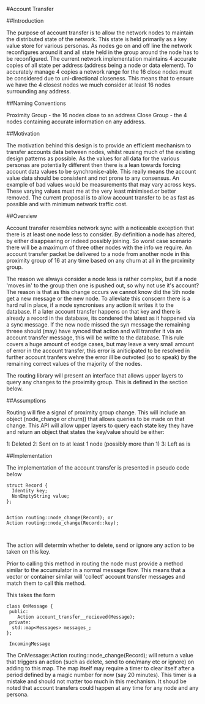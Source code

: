 #Account Transfer

##Introduction

The purpose of account transfer is to allow the network nodes to maintain the distributed state of the network. This state is held primarily as a key value store for various personas. As
nodes go on and off line the network reconfigures around it and all state held in the group around the node has to be reconfigured. The current network implementation maintains 4 accurate
copies of all state per address (address being a node or data element). To accurately manage 4 copies a network range for the 16 close nodes must be considered due to uni-directional
closeness. This means that to ensure we have the 4 closest nodes we much consider at least 16 nodes surrounding any address. 

##Naming Conventions

Proximity Group - the 16 nodes close to an address
Close Group - the 4 nodes containing accurate information on any address.


##Motivation

The motivation behind this design is to provide an efficient mechanism to transfer accounts data between nodes, whilst reusing much of the existing design patterns as possible. As the values
for all data for the various personas are potentially different then there is a lean towards forcing account data values to be synchronise-able. This really means the account value data should be consistent and not prone to any consensus. An example of bad values would be measurements that may vary across keys. These varying values must me at the very least minimised.or better removed. The current proposal is to allow account transfer to be as fast as possible and with minimum network traffic cost. 

##Overview

Account transfer resembles network sync with a noticeable exception that there is at least one node less to consider. By definition a node has altered, by either disappearing or indeed possibly joining. So worst case scenario there will be a maximum of three other nodes with the info we require. An account transfer packet be delivered to a node from another node in this proximity group of 16 at any time based on any churn at all in the proximity group.

The reason we always consider a node less is rather complex, but if a node 'moves in' to the group then one is pushed out, so why not use it's account? The reason is that as this change occurs we cannot know did the 5th node get a new message or the new node. To alleviate this conscern there is a hard rul in place, if a node syncronises any action it writes it to the database. If a later account transfer happens on that key and there is already a record in the database, its condered the latest as it happened via a sync message. If the new node missed the syn message the remaining threee should (may) have synced that action and will transfer it via an account transfer message, this will be writte to the database. This rule covers a huge amount of eodge cases, but may leave a very small amount of error in the account transfer, this error is aniticipated to be resolved in further account tranfers wehre the error ill be outvoted (so to speak) by the remaining correct values of the majority of the nodes. 

The routing library will present an interface that allows upper layers to query any changes to the proximity group. This is defined in the section below.

##Assumptions

Routing will fire a signal of proximity group change. This will include an object (node_change or churn)) that allows queries to be made on that change. This API will allow upper layers to query each state key they have and return an object that states the key/value should be either:

1: Deleted
2: Sent on to at least 1 node (possibly more than 1)
3: Left as is

##Implementation

The implementation of the account transfer is presented in pseudo code below

```
struct Record {
  Identity key;
  NonEmptyString value;
};


Action routing::node_change(Record); or
Action routing::node_change(Record::key);



```
The action will determin whether to delete, send or ignore any action to be taken on this key. 

Prior to calling this method in routing the node must provide a method similar to the accumulator in a normal message flow. This means that a vector or container similar will 'collect' account transfer messages and match them to call this method. 

This takes the form
```
class OnMessage {
 public:
    Action account_transfer__recieved(Message);
 private:
  std::map<Messages> messages_;
};

 IncomingMessage

```
The OnMessage::Action routing::node_change(Record); will return a value that triggers an action (such as delete, send to one/many etc or ignore) on adding to this map. The map itself may require a timer to clear itself after a period defined by a magic number for now (say 20 minutes). This timer is a mistake and should not matter too much in this mechanism. It shoud be noted that account transfers could happen at any time for any node and any persona. 

